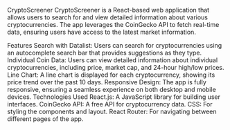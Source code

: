 CryptoScreener
CryptoScreener is a React-based web application that allows users to search for and view detailed information about various cryptocurrencies. The app leverages the CoinGecko API to fetch real-time data, ensuring users have access to the latest market information.

Features
Search with Datalist: Users can search for cryptocurrencies using an autocomplete search bar that provides suggestions as they type.
Individual Coin Data: Users can view detailed information about individual cryptocurrencies, including price, market cap, and 24-hour high/low prices.
Line Chart: A line chart is displayed for each cryptocurrency, showing its price trend over the past 10 days.
Responsive Design: The app is fully responsive, ensuring a seamless experience on both desktop and mobile devices.
Technologies Used
React.js: A JavaScript library for building user interfaces.
CoinGecko API: A free API for cryptocurrency data.
CSS: For styling the components and layout.
React Router: For navigating between different pages of the app.
